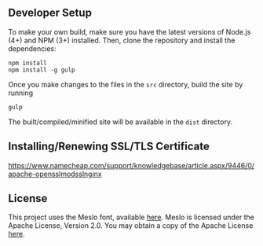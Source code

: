 ## Developer Setup

To make your own build, make sure you have the latest versions of Node.js (4+) and NPM (3+) installed. Then, clone the repository and install the dependencies:

    npm install
    npm install -g gulp
    
Once you make changes to the files in the `src` directory, build the site by running

    gulp
    
The built/compiled/minified site will be available in the `dist` directory.

## Installing/Renewing SSL/TLS Certificate

https://www.namecheap.com/support/knowledgebase/article.aspx/9446/0/apache-opensslmodsslnginx

## License

This project uses the Meslo font, available [here](https://github.com/andreberg/Meslo-Font). Meslo is licensed under the Apache License, Version 2.0. You may obtain a copy of the Apache License [here](http://www.apache.org/licenses/LICENSE-2.0).
